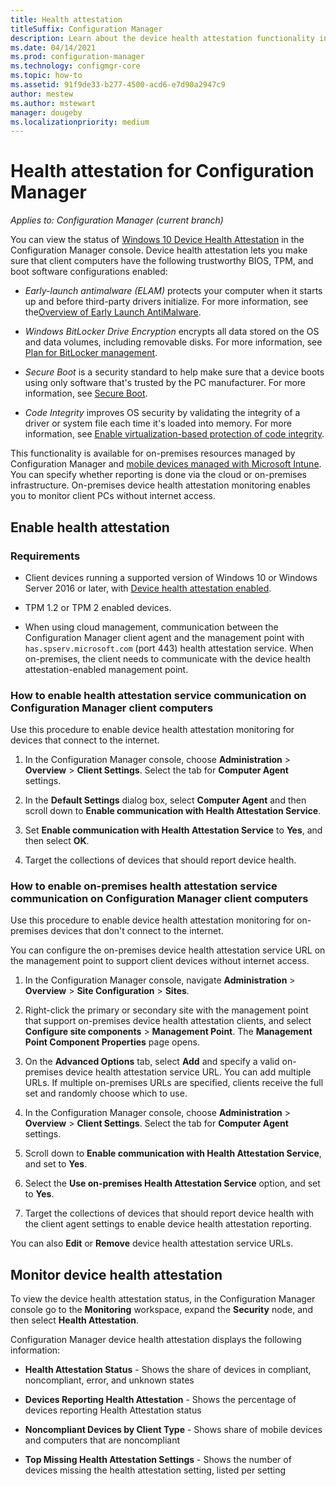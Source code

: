 ```yaml
---
title: Health attestation
titleSuffix: Configuration Manager
description: Learn about the device health attestation functionality in Configuration Manager.
ms.date: 04/14/2021
ms.prod: configuration-manager
ms.technology: configmgr-core
ms.topic: how-to
ms.assetid: 91f9de33-b277-4500-acd6-e7d90a2947c9
author: mestew
ms.author: mstewart
manager: dougeby
ms.localizationpriority: medium
---
```


# Health attestation for Configuration Manager

*Applies to: Configuration Manager (current branch)*

You can view the status of [Windows 10 Device Health Attestation](/windows/security/threat-protection/protect-high-value-assets-by-controlling-the-health-of-windows-10-based-devices) in the Configuration Manager console. Device health attestation lets you make sure that client computers have the following trustworthy BIOS, TPM, and boot software configurations enabled:

- *Early-launch antimalware (ELAM)* protects your computer when it starts up and before third-party drivers initialize. For more information, see the[Overview of Early Launch AntiMalware](/windows-hardware/drivers/install/early-launch-antimalware).

- *Windows BitLocker Drive Encryption* encrypts all data stored on the OS and data volumes, including removable disks. For more information, see [Plan for BitLocker management](../../../protect/plan-design/bitlocker-management.md).

- *Secure Boot* is a security standard to help make sure that a device boots using only software that's trusted by the PC manufacturer. For more information, see [Secure Boot](/windows-hardware/design/device-experiences/oem-secure-boot).

- *Code Integrity* improves OS security by validating the integrity of a driver or system file each time it's loaded into memory. For more information, see [Enable virtualization-based protection of code integrity](/windows/security/threat-protection/device-guard/enable-virtualization-based-protection-of-code-integrity).

This functionality is available for on-premises resources managed by Configuration Manager and [mobile devices managed with Microsoft Intune](../../../../intune/protect/compliance-policy-create-windows.md#device-health). You can specify whether reporting is done via the cloud or on-premises infrastructure. On-premises device health attestation monitoring enables you to monitor client PCs without internet access.

## Enable health attestation

### Requirements

- Client devices running a supported version of Windows 10 or Windows Server 2016 or later, with [Device health attestation enabled](/windows-server/security/device-health-attestation).

- TPM 1.2 or TPM 2 enabled devices.

- When using cloud management, communication between the Configuration Manager client agent and the management point with `has.spserv.microsoft.com` (port 443) health attestation service. When on-premises, the client needs to communicate with the device health attestation-enabled management point.

### How to enable health attestation service communication on Configuration Manager client computers

Use this procedure to enable device health attestation monitoring for devices that connect to the internet.

1. In the Configuration Manager console, choose **Administration** > **Overview** > **Client Settings**. Select the tab for **Computer Agent** settings.

1. In the **Default Settings** dialog box, select **Computer Agent** and then scroll down to **Enable communication with Health Attestation Service**.

1. Set **Enable communication with Health Attestation Service** to **Yes**, and then select **OK**.

1. Target the collections of devices that should report device health.

### How to enable on-premises health attestation service communication on Configuration Manager client computers

Use this procedure to enable device health attestation monitoring for on-premises devices that don't connect to the internet.

You can configure the on-premises device health attestation service URL on the management point to support client devices without internet access.

1. In the Configuration Manager console, navigate **Administration** > **Overview** > **Site Configuration** > **Sites**.

1. Right-click the primary or secondary site with the management point that support on-premises device health attestation clients, and select **Configure site components** > **Management Point**. The **Management Point Component Properties** page opens.

1. On the **Advanced Options** tab, select **Add** and specify a valid on-premises device health attestation service URL. You can add multiple URLs. If multiple on-premises URLs are specified, clients receive the full set and randomly choose which to use.

1. In the Configuration Manager console, choose **Administration** > **Overview** > **Client Settings**. Select the tab for **Computer Agent** settings.

1. Scroll down to **Enable communication with Health Attestation Service**, and set to **Yes**.

1. Select the **Use on-premises Health Attestation Service** option, and set to **Yes**.

1. Target the collections of devices that should report device health with the client agent settings to enable device health attestation reporting.

You can also **Edit** or **Remove** device health attestation service URLs.

## Monitor device health attestation

To view the device health attestation status, in the Configuration Manager console go to the **Monitoring** workspace, expand the **Security** node, and then select **Health Attestation**.

Configuration Manager device health attestation displays the following information:

- **Health Attestation Status** - Shows the share of devices in compliant, noncompliant, error, and unknown states  

- **Devices Reporting Health Attestation** - Shows the percentage of devices reporting Health Attestation status  

- **Noncompliant Devices by Client Type** - Shows share of mobile devices and computers that are noncompliant  

- **Top Missing Health Attestation Settings** - Shows the number of devices missing the health attestation setting, listed per setting
